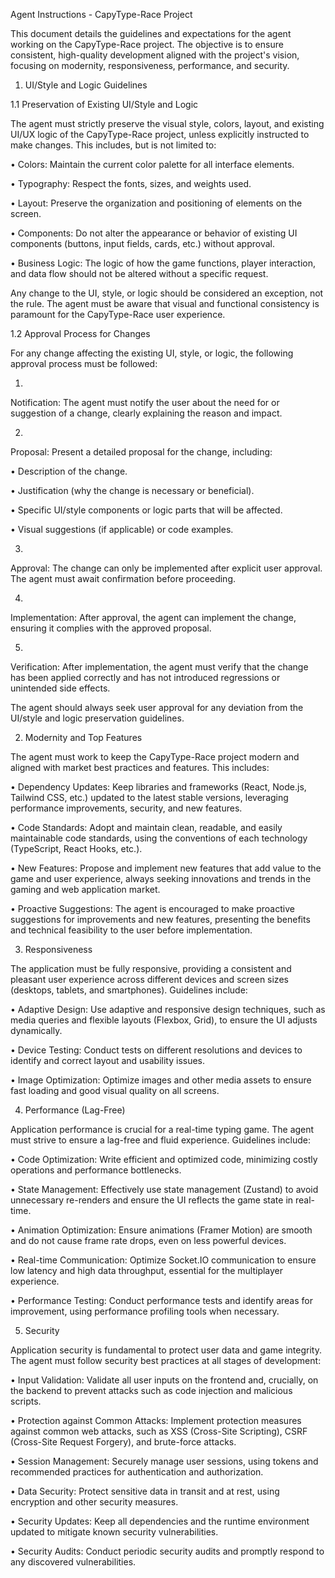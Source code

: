 Agent Instructions - CapyType-Race Project

This document details the guidelines and expectations for the agent working on the CapyType-Race project. The objective is to ensure consistent, high-quality development aligned with the project's vision, focusing on modernity, responsiveness, performance, and security.

1. UI/Style and Logic Guidelines

1.1 Preservation of Existing UI/Style and Logic

The agent must strictly preserve the visual style, colors, layout, and existing UI/UX logic of the CapyType-Race project, unless explicitly instructed to make changes. This includes, but is not limited to:

•
Colors: Maintain the current color palette for all interface elements.

•
Typography: Respect the fonts, sizes, and weights used.

•
Layout: Preserve the organization and positioning of elements on the screen.

•
Components: Do not alter the appearance or behavior of existing UI components (buttons, input fields, cards, etc.) without approval.

•
Business Logic: The logic of how the game functions, player interaction, and data flow should not be altered without a specific request.

Any change to the UI, style, or logic should be considered an exception, not the rule. The agent must be aware that visual and functional consistency is paramount for the CapyType-Race user experience.

1.2 Approval Process for Changes

For any change affecting the existing UI, style, or logic, the following approval process must be followed:

1.
Notification: The agent must notify the user about the need for or suggestion of a change, clearly explaining the reason and impact.

2.
Proposal: Present a detailed proposal for the change, including:

•
Description of the change.

•
Justification (why the change is necessary or beneficial).

•
Specific UI/style components or logic parts that will be affected.

•
Visual suggestions (if applicable) or code examples.



3.
Approval: The change can only be implemented after explicit user approval. The agent must await confirmation before proceeding.

4.
Implementation: After approval, the agent can implement the change, ensuring it complies with the approved proposal.

5.
Verification: After implementation, the agent must verify that the change has been applied correctly and has not introduced regressions or unintended side effects.

The agent should always seek user approval for any deviation from the UI/style and logic preservation guidelines.

2. Modernity and Top Features

The agent must work to keep the CapyType-Race project modern and aligned with market best practices and features. This includes:

•
Dependency Updates: Keep libraries and frameworks (React, Node.js, Tailwind CSS, etc.) updated to the latest stable versions, leveraging performance improvements, security, and new features.

•
Code Standards: Adopt and maintain clean, readable, and easily maintainable code standards, using the conventions of each technology (TypeScript, React Hooks, etc.).

•
New Features: Propose and implement new features that add value to the game and user experience, always seeking innovations and trends in the gaming and web application market.

•
Proactive Suggestions: The agent is encouraged to make proactive suggestions for improvements and new features, presenting the benefits and technical feasibility to the user before implementation.

3. Responsiveness

The application must be fully responsive, providing a consistent and pleasant user experience across different devices and screen sizes (desktops, tablets, and smartphones). Guidelines include:

•
Adaptive Design: Use adaptive and responsive design techniques, such as media queries and flexible layouts (Flexbox, Grid), to ensure the UI adjusts dynamically.

•
Device Testing: Conduct tests on different resolutions and devices to identify and correct layout and usability issues.

•
Image Optimization: Optimize images and other media assets to ensure fast loading and good visual quality on all screens.

4. Performance (Lag-Free)

Application performance is crucial for a real-time typing game. The agent must strive to ensure a lag-free and fluid experience. Guidelines include:

•
Code Optimization: Write efficient and optimized code, minimizing costly operations and performance bottlenecks.

•
State Management: Effectively use state management (Zustand) to avoid unnecessary re-renders and ensure the UI reflects the game state in real-time.

•
Animation Optimization: Ensure animations (Framer Motion) are smooth and do not cause frame rate drops, even on less powerful devices.

•
Real-time Communication: Optimize Socket.IO communication to ensure low latency and high data throughput, essential for the multiplayer experience.

•
Performance Testing: Conduct performance tests and identify areas for improvement, using performance profiling tools when necessary.

5. Security

Application security is fundamental to protect user data and game integrity. The agent must follow security best practices at all stages of development:

•
Input Validation: Validate all user inputs on the frontend and, crucially, on the backend to prevent attacks such as code injection and malicious scripts.

•
Protection against Common Attacks: Implement protection measures against common web attacks, such as XSS (Cross-Site Scripting), CSRF (Cross-Site Request Forgery), and brute-force attacks.

•
Session Management: Securely manage user sessions, using tokens and recommended practices for authentication and authorization.

•
Data Security: Protect sensitive data in transit and at rest, using encryption and other security measures.

•
Security Updates: Keep all dependencies and the runtime environment updated to mitigate known security vulnerabilities.

•
Security Audits: Conduct periodic security audits and promptly respond to any discovered vulnerabilities.

